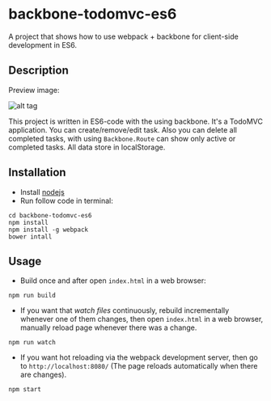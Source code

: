# backbone-todomvc-es6

A project that shows how to use webpack + backbone for client-side development in ES6.

## Description

Preview image:

![alt tag](assets/preview.png)

This project is written in ES6-code with the using backbone. It's a TodoMVC application. You can create/remove/edit task. Also you can delete all completed tasks, with using `Backbone.Route` can show only active or completed tasks. All data store in localStorage.

## Installation

* Install  [nodejs](https://nodejs.org)
* Run follow code in terminal:

```
cd backbone-todomvc-es6
npm install
npm install -g webpack
bower intall
```

## Usage


* Build once and after open `index.html` in a web browser:
```
npm run build
```
* If you want that *watch files* continuously, rebuild incrementally whenever one of them changes, then open `index.html` in a web browser, manually reload page whenever there was a change.
```
npm run watch
```
* If you want hot reloading via the webpack development server, then go to `http://localhost:8080/` (The page reloads automatically when there are changes).
```
npm start
```
